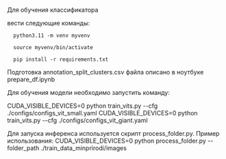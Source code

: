 Для обучения классификатора

вести следующие команды:
```
  python3.11 -m venv myvenv
  
  source myvenv/bin/activate
  
  pip install -r requirements.txt
```

Подготовка annotation_split_clusters.csv файла описано в ноутбуке prepare_df.ipynb

Для обучения модели необходимо запустить команду:

CUDA_VISIBLE_DEVICES=0 python train_vits.py  --cfg ./configs/configs_vit_small.yaml
CUDA_VISIBLE_DEVICES=0 python train_vits.py  --cfg ./configs/configs_vit_giant.yaml

Для запуска инференса используется скрипт process_folder.py. Пример использования:
CUDA_VISIBLE_DEVICES=0 python process_folder.py --folder_path ./train_data_minprirodi/images
